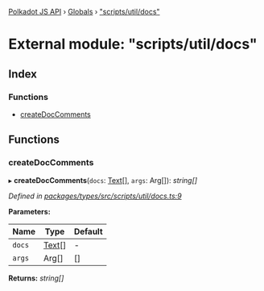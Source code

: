 [Polkadot JS API](../README.md) › [Globals](../globals.md) › ["scripts/util/docs"](_scripts_util_docs_.md)

# External module: "scripts/util/docs"

## Index

### Functions

* [createDocComments](_scripts_util_docs_.md#createdoccomments)

## Functions

###  createDocComments

▸ **createDocComments**(`docs`: [Text](../classes/_primitive_text_.text.md)[], `args`: Arg[]): *string[]*

*Defined in [packages/types/src/scripts/util/docs.ts:9](https://github.com/polkadot-js/api/blob/56e28bed7f/packages/types/src/scripts/util/docs.ts#L9)*

**Parameters:**

Name | Type | Default |
------ | ------ | ------ |
`docs` | [Text](../classes/_primitive_text_.text.md)[] | - |
`args` | Arg[] | [] |

**Returns:** *string[]*
